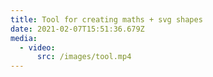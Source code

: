 ```yaml
---
title: Tool for creating maths + svg shapes
date: 2021-02-07T15:51:36.679Z
media:
  - video:
      src: /images/tool.mp4
---
```

